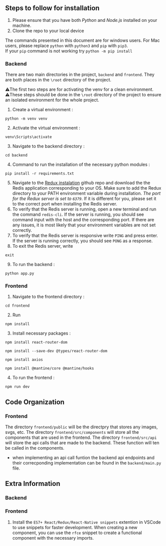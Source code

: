 ## Steps to follow for installation

1. Please ensure that you have both _Python_ and _Node.js_ installed on your machine.
2. Clone the repo to your local device

The commands presented in this document are for windows users. For Mac users, please replace `python` with `python3` and `pip` with `pip3`. <br>
If your `pip` command is not working try `python -m pip install`

### Backend

There are two main directories in the project, `backend` and `frontend`. They are both places in the `\root` directory of the project.

⚠️The first two steps are for activating the venv for a clean environment. <br>
⚠️These steps should be done in the `\root` directory of the project to ensure an isolated environment for the whole project.

1. Create a virtual environment : 
```
python -m venv venv
```
2. Activate the virtual environment : 
```
venv\Scripts\activate
```
3. Navigate to the backend directory : 
```
cd backend
```
4. Command to run the installation of the necessary python modules : 
```
pip install -r requirements.txt
```
5. Navigate to the [Redux instalation](https://github.com/MicrosoftArchive/) github repo and download the the Redis application corresponding to your OS. Make sure to add the Redux directory to your PATH environment variable during installation. <i>The port for the Redux server is set to `6379`</i>. If it is different for you, please set it to the correct port when installing the Redis server.
6. To verify that the Redis server is running, open a new terminal and run the command `redis-cli`. If the server is running, you should see command input with the host and the corresponding port. If there are any issues, it is most likely that your environment variables are not set correctly.
7. To verify that the Redis server is responsive write `PING` and press enter. If the server is running correctly, you should see `PONG` as a response.
8. To exit the Redis server, write 
```
exit
``` 
9. To run the backend : 
```
python app.py
```

### Frontend

1. Navigate to the frontend directory : 
```
cd frontend
```
2. Run 
```
npm install
```
3. Install necessary packages : 
```
npm install react-router-dom
```
```
npm install --save-dev @types/react-router-dom
```
```
npm install axios
```
```
npm install @mantine/core @mantine/hooks
```

4. To run the frontend : 
```
npm run dev
```


## Code Organization

### Frontend

The directory `frontend/public` will be the directpry that stores any images, svgs, etc.
The directory `frontend/src/components` will store all the components that are used in the frontend.
The directory `frontend/src/api` will store the api calls that are made to the backend. These function will ten be called in the components.

- when implementing an api call funtion the backend api endpoints and their correcponding implementation can be found in the `backend/main.py` file. 


## Extra Information

### Backend

### Frontend

1. Install the `ES7+ React/Redux/React-Native snippets` extention in VSCode to use snippets for faster development. When creating a new component, you can use the `rfce` snippet to create a functional component with the necessary imports.
